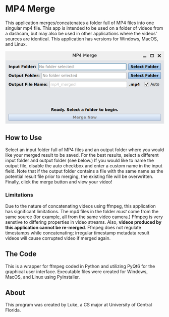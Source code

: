 # MP4 Merge
This application merges/concatenates a folder full of MP4 files into one singular mp4 file. This app is intended to be used on a folder of videos from a dashcam, but may also be used in other applications where the videos' sources are identical. This application has versions for Windows, MacOS, and Linux.

![Application Screenshot](images/app.png)

## How to Use
Select an input folder full of MP4 files and an output folder where you would like your merged result to be saved. For the best results, select a different input folder and output folder (see below.)
If you would like to name the output file, disable the auto checkbox and enter a custom name in the input field. Note that if the output folder contains a file with the same name as the potential result
file prior to merging, the existing file will be overwritten. Finally, click the merge button and view your video!

### Limitations
Due to the nature of concatenating videos using ffmpeg, this application has significant limitations. The mp4 files in the folder *must* come from the same source (for example, all from the same video camera.)
Ffmpeg is very senstive to differing properties in video streams. Also, **videos produced by this application cannot be re-merged**. Ffmpeg does not regulate timestamps while concatenating; irregular timestamp 
metadata result videos will cause corrupted video if merged again.

## The Code
This is a wrapper for ffmpeg coded in Python and utilizing PyQt6 for the graphical user interface. Executable files were created for Windows, MacOS, and Linux using PyInstaller.

## About
This program was created by Luke, a CS major at University of Central Florida.
